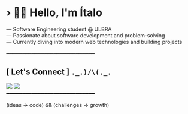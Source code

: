 # › 👋😊 Hello, I'm Ítalo

— Software Engineering student @ ULBRA  
— Passionate about software development and problem-solving  
— Currently diving into modern web technologies and building projects

━━━━━━━━━━━━━━━━━━━━━━━━━━━━

## [ Let's Connect ] `._.)/\(._.`

<div>
  <a href="https://www.linkedin.com/in/%C3%ADtalo-guilherme/"><img src="https://img.shields.io/badge/LinkedIn-0077B5?style=for-the-badge&logo=linkedin&logoColor=white" /><a/>
  <a href="italoglhrm.dev@gmail.com"><img src="https://img.shields.io/badge/Gmail-D14836?style=for-the-badge&logo=gmail&logoColor=white" /><a/>
</div>
━━━━━━━━━━━━━━━━━━━━━━━━━━━━

(ideas -> code) && (challenges -> growth)
